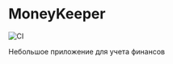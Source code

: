 # MoneyKeeper

![CI](https://github.com/AlNat/MoneyKeeper/workflows/General%20CI/badge.svg)

Небольшое приложение для учета финансов
